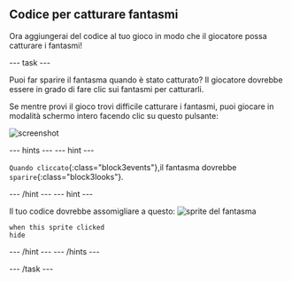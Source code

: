 ## Codice per catturare fantasmi

Ora aggiungerai del codice al tuo gioco in modo che il giocatore possa catturare i fantasmi!

--- task ---

Puoi far sparire il fantasma quando è stato catturato? Il giocatore dovrebbe essere in grado di fare clic sui fantasmi per catturarli.

Se mentre provi il gioco trovi difficile catturare i fantasmi, puoi giocare in modalità schermo intero facendo clic su questo pulsante:

![screenshot](images/ghost-fullscreen-annotated.png)

--- hints ---
 --- hint ---

`Quando cliccato`{:class="block3events"},il fantasma dovrebbe `sparire`{:class="block3looks"}.

--- /hint --- --- hint ---

Il tuo codice dovrebbe assomigliare a questo: ![sprite del fantasma](images/ghost-sprite.png)

```blocks3
when this sprite clicked
hide
```

--- /hint --- --- /hints ---

--- /task ---